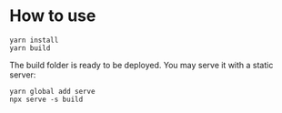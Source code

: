 # How to use

```cml
yarn install
yarn build
```

The build folder is ready to be deployed.
You may serve it with a static server:

```cml
yarn global add serve
npx serve -s build
```

